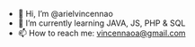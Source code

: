 - 👋 Hi, I’m @arielvincennao
- 🌱 I’m currently learning JAVA, JS, PHP & SQL
- 📫 How to reach me: vincennaoa@gmail.com 

<!---
arielvincennao/arielvincennao is a ✨ special ✨ repository because its `README.md` (this file) appears on your GitHub profile.
You can click the Preview link to take a look at your changes.
--->
